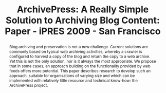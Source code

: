 ---
abstract: 'Blog archiving and preservation is not a new challenge. Current solutions
  are commonly based on typical web archiving activities, whereby a crawler is configured
  to harvest a copy of the blog and return the copy to a web archive. Yet this is
  not the only solution, nor is it always the most appropriate. We propose that in
  some cases, an approach building on the functionality provided by web feeds offers
  more potential. This paper describes research to develop such an approach, suitable
  for organisations of varying size and which can be implemented with relatively little
  resource and technical know-how: the ArchivePress project.'
creators:
- Davis, Richard
- Pennock, Maureen
date: null
document_url: https://services.phaidra.univie.ac.at/api/object/o:294013/download
grand_parent: iPRES
institutions: []
keywords:
- san francisco
landing_page_url: https://phaidra.univie.ac.at/o:294013
language: eng
layout: publication
license: CC BY-SA 3.0 AT
notes_url: null
parent: iPRES 2009
presentation_url: null
size: 991675
source_name: iPRES
title: 'ArchivePress: A Really Simple Solution to Archiving Blog Content: Paper -
  iPRES 2009 - San Francisco'
type: paper
year: 2009
---